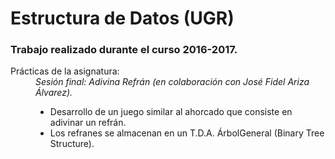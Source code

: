 # Estructura de Datos (UGR)
### Trabajo realizado durante el curso 2016-2017.
<dl>
  <dt>Prácticas de la asignatura:</dt>
  <dd></dd>
  <dd><em>Sesión final: Adivina Refrán (en colaboración con José Fidel Ariza Álvarez).</em></dd>
  <dd><ul>
  <li>Desarrollo de un juego similar al ahorcado que consiste en adivinar un refrán.</li>
  <li>Los refranes se almacenan en un T.D.A. ÁrbolGeneral (Binary Tree Structure).</li>
  </ul></dd>
</dl>
